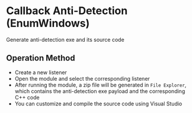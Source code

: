 # Callback Anti-Detection (EnumWindows)

Generate anti-detection exe and its source code

## Operation Method
+ Create a new listener
+ Open the module and select the corresponding listener
+ After running the module, a zip file will be generated in `File Explorer`, which contains the anti-detection exe payload and the corresponding C++ code
+ You can customize and compile the source code using Visual Studio
